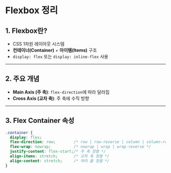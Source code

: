 # Flexbox 정리

## 1. Flexbox란?
- CSS 1차원 레이아웃 시스템
- **컨테이너(Container)** + **아이템(Items)** 구조
- `display: flex` 또는 `display: inline-flex` 사용

---

## 2. 주요 개념
- **Main Axis (주 축)**: `flex-direction`에 따라 달라짐
- **Cross Axis (교차 축)**: 주 축에 수직 방향

---

## 3. Flex Container 속성
```css
.container {
  display: flex;
  flex-direction: row;        /* row | row-reverse | column | column-reverse */
  flex-wrap: nowrap;          /* nowrap | wrap | wrap-reverse */
  justify-content: flex-start;/* 주 축 정렬 */
  align-items: stretch;       /* 교차 축 정렬 */
  align-content: stretch;     /* 여러 줄 정렬 */
}
```
```